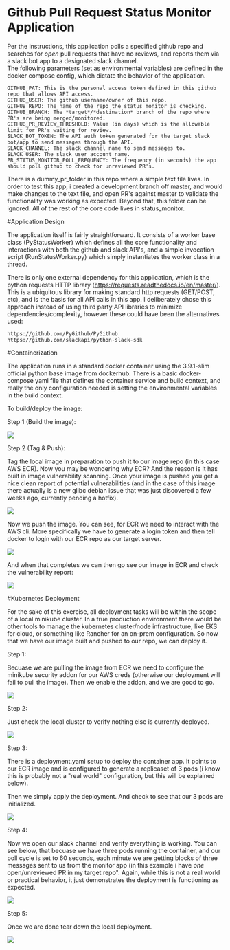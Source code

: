 
# Github Pull Request Status Monitor Application

Per the instructions, this application polls a specified github repo and searches for *open* pull requests that have no reviews, and reports them via a slack bot app to a designated slack channel.  
The following parameters (set as environmental variables) are defined in the docker compose config, which dictate the behavior of the application.

```
GITHUB_PAT: This is the personal access token defined in this github repo that allows API access.
GITHUB_USER: The github username/owner of this repo.
GITHUB_REPO: The name of the repo the status monitor is checking.
GITHUB_BRANCH: The *target*/*destination* branch of the repo where PR's are being merged/monitored.
GITHUB_PR_REVIEW_THRESHOLD: Value (in days) which is the allowable limit for PR's waiting for review.
SLACK_BOT_TOKEN: The API auth token generated for the target slack bot/app to send messages through the API.
SLACK_CHANNEL: The slack channel name to send messages to.
SLACK_USER: The slack user account name.
PR_STATUS_MONITOR_POLL_FREQUENCY: The frequency (in seconds) the app should poll github to check for unreviewed PR's.
```

There is a dummy_pr_folder in this repo where a simple text file lives.  In order to test this app, i created a development
branch off master, and would make changes to the text file, and open PR's against master to validate the functionality was working as expected.
Beyond that, this folder can be ignored.  All of the rest of the core code lives in status_monitor.

#Application Design

The application itself is fairly straightforward.  It consists of a worker base class (PyStatusWorker) which defines all the core functionality
and interactions with both the github and slack API's, and a simple invocation script (RunStatusWorker.py) which simply instantiates the worker class
in a thread.  

There is only one external dependency for this application, which is the python requests HTTP library (https://requests.readthedocs.io/en/master/). 
This is a ubiquitous library for making standard http requests (GET/POST, etc), and is the basis for all API calls in this app.  I deliberately chose this
approach instead of using third party API libraries to minimize dependencies/complexity, however these could have been the alternatives used:

```
https://github.com/PyGithub/PyGithub
https://github.com/slackapi/python-slack-sdk
```

#Containerization

The application runs in a standard docker container using the 3.9.1-slim official python base image from dockerhub.  There is a basic
docker-compose yaml file that defines the container service and build context, and really the only configuration needed is setting
the environmental variables in the build context.

To build/deploy the image:

Step 1 (Build the image):

![](https://lh3.googleusercontent.com/pw/ACtC-3dxSHpmPCP50fJiRoEIprRASjX_F6Xus4NNeg13Ft3iG0cc3zlH8mxFbNWZjFp47Yj_WieqjuGXWknnclnC7ENZATJnOXtfTRkMDx8kF13ovXbNlymXs6pd43UMPBtw9X8MPAiSViLHthCUNjdCNjn1=w982-h268-no?authuser=0)

Step 2 (Tag & Push):

Tag the local image in preparation to push it to our image repo (in this case AWS ECR).  Now you may be wondering why ECR?  And the reason is it has built in image vulnerability scanning.  Once your image is pushed you get
a nice clean report of potential vulnerabilities (and in the case of this image there actually is a new glibc debian issue that was just discovered a few weeks ago, currently pending a hotfix).

![](https://lh3.googleusercontent.com/pw/ACtC-3cIvTgprdCxsNmGNM8yA4uZMvMZU6fpFG0kVGCpLZgFlgywJQxw9zl39etfcbRUoHHFNgUizRHNmAirYmPUfMovwx5Zd2YylmNcqrLhpStETiuZw6_yk_0P5pqaRmLiLXQph5x7AkTqz71-j40vUelK=w1204-h288-no?authuser=0)

Now we push the image.  You can see, for ECR we need to interact with the AWS cli.  More specifically we have to generate a login token and then tell docker to login with our ECR repo as our target server.

![](https://lh3.googleusercontent.com/pw/ACtC-3cZ76rI7htKWEWS0BGGO15aNFZLcBQ9WHoLaS8pV8ZT5CGnBpaHbPwcKL9oH3-nASE0No6mlGsveE2U8pNCF5HKnTDZOUDJ6LftaR3ojTptVa0ZddIp_huZRB8X1ocTUhJABvWkvMfRLBThXRpIL5Q1=w1560-h616-no?authuser=0)

And when that completes we can then go see our image in ECR and check the vulnerability report:

![](https://lh3.googleusercontent.com/pw/ACtC-3f1RJikjyh8e2EIDmeaOmy84dtf5X3Utmis4GNZRR-WjPordKwJHeGKjouFc3QheXMMP8G7jktYbPnLT4vo0vxYm2nt2oBZ3L00EHMSFuXtmF4zG3KGv7jbXvmug6vSuAX5CYCZTEyuirxfIo61CRCi=w2543-h1101-no?authuser=0)

#Kubernetes Deployment

For the sake of this exercise, all deployment tasks will be within the scope of a local minikube cluster.  In a true production environment there would be other tools to manage the kubernetes cluster/node infrastructure, like EKS for cloud, 
or something like Rancher for an on-prem configuration. So now that we have our image built and pushed to our repo, we can deploy it.

Step 1:

Becuase we are pulling the image from ECR we need to configure the minikube security addon for our AWS creds (otherwise our deployment will fail to pull the image).  Then we enable the addon, and we are good to go.

![](https://lh3.googleusercontent.com/pw/ACtC-3dqXxIi9UfRIZrg4eNp1YR6P7I59VJaTkMSAw2NxRc721mvM5KcaRt9sTZh5WfW0hQDQJJX144asN76kQ2seL043p6r9CCvo-hc9Rq97AMN0yjEWFsCuOo-aag3EjlbE6x5YWrnzzn06L3Y0nofLGtk=w809-h408-no?authuser=0)

Step 2:

Just check the local cluster to verify nothing else is currently deployed.

![](https://lh3.googleusercontent.com/pw/ACtC-3fkWpKh-iBcY4HjSi0xzGzddVjMAwFO0sLS7N0QLFykuVe7tWs8qkM7m7_HLVXIqaUmYwK2eWcXEM7P7MfGUbJ2sZp_lmZz6djp6v7TFpIFy6ORfnNos8l-d8WmU9BlFsRbQuFZINCllipZbnSpXAdk=w628-h258-no?authuser=0)

Step 3:

There is a deployment.yaml setup to deploy the container app.  It points to our ECR image and is configured to generate a replicaset of 3 pods (i know this is probably not a "real world" configuration, but this will be explained below).

Then we simply apply the deployment.  And check to see that our 3 pods are initialized.

![](https://lh3.googleusercontent.com/pw/ACtC-3dhbFiXTXKani1MnjJi0vnCQBeMeDB71aYs76oLBx8AYriBllUX0zUSsqyAM3JYCNMYSHYqE3WfChtsyAoGTAE0ag_9hEelf4674d04F3qH085APYqsZBG_snSn1f_4O263-g4xrwxRvl18PcnwyDWj=w751-h255-no?authuser=0)

Step 4:

Now we open our slack channel and verify everything is working. You can see below, that becuase we have three pods running the container, and our poll cycle is set to 60 seconds, each minute we are getting blocks of three
messages sent to us from the monitor app (in this example i have *one* open/unreviewed PR in my target repo".  Again, while this is not a real world or practical behavior, it just demonstrates the deployment is functioning as expected. 

![](https://lh3.googleusercontent.com/pw/ACtC-3eS3KWUK9CRKZv0Ce_-ac2Xeeierw2WZHEDaTkGIhWfaf9rZ22vbhFC1H_IXkj0dczChWcpB86yVEbfbVZPpFl31ferYhqFhxa0bdhh42TtxFK-mbPcVqy3iOsqE-f4rCFiycqgGmX5dIgfHLAUR_JR=w1398-h1297-no?authuser=0)

Step 5:

Once we are done tear down the local deployment.

![](https://lh3.googleusercontent.com/pw/ACtC-3dlmEN8uLEjH43-DU_EVtTAg2OzCAUWndngD85C0NxxCS8C6nQlFCXjWMlJgRi9OLTvor73XW9RFZBY3521xabMSUAietEA65tMWS4gaGD9Ndpc0wcv9xpKAS63RKyqOe71GkTC9xSqJZMgMh4ZmaXM=w851-h402-no?authuser=0)

